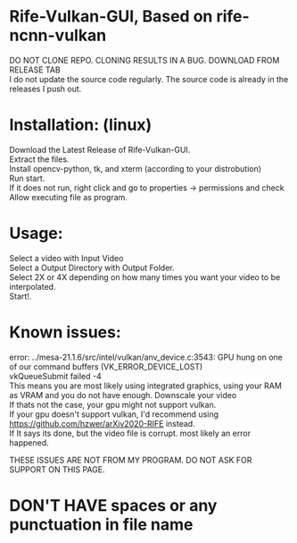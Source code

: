 # Rife-Vulkan-GUI, Based on rife-ncnn-vulkan
DO NOT CLONE REPO. CLONING RESULTS IN A BUG. DOWNLOAD FROM RELEASE TAB <br />
I do not update the source code regularly. The source code is already in the releases I push out.
# Installation: (linux)
Download the Latest Release of Rife-Vulkan-GUI. <br />
Extract the files. <br />
Install opencv-python, tk, and xterm (according to your distrobution)<br /> 
Run start. <br />
If it does not run, right click and go to properties -> permissions and check Allow executing file as program.<br />

# Usage:
Select a video with Input Video<br />
Select a Output Directory with Output Folder.<br />
Select 2X or 4X depending on how many times you want your video to be interpolated.<br />
Start!.<br />
# Known issues: <br />
error: ../mesa-21.1.6/src/intel/vulkan/anv_device.c:3543: GPU hung on one of our command buffers (VK_ERROR_DEVICE_LOST) <br />
vkQueueSubmit failed -4 <br />
This means you are most likely using integrated graphics, using your RAM as VRAM and you do not have enough. Downscale your video<br />
If thats not the case, your gpu might not support vulkan. <br />
If your gpu doesn't support vulkan, I'd recommend using https://github.com/hzwer/arXiv2020-RIFE instead. <br />
If It says its done, but the video file is corrupt. most likely an error happened. <br />

THESE ISSUES ARE NOT FROM MY PROGRAM. DO NOT ASK FOR SUPPORT ON THIS PAGE.
# DON'T HAVE spaces or any punctuation in file name

